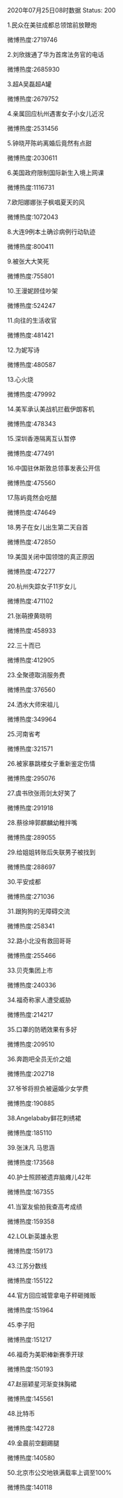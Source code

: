 2020年07月25日08时数据
Status: 200

1.民众在美驻成都总领馆前放鞭炮

微博热度:2719746

2.刘欣拨通了华为首席法务官的电话

微博热度:2685930

3.超A吴磊超A罐

微博热度:2679752

4.亲属回应杭州遇害女子小女儿近况

微博热度:2531456

5.钟晓芹陈屿离婚后竟然有点甜

微博热度:2030611

6.美国政府限制国际新生入境上网课

微博热度:1116731

7.欧阳娜娜张子枫唱夏天的风

微博热度:1072043

8.大连9例本土确诊病例行动轨迹

微博热度:800411

9.被张大大笑死

微博热度:755801

10.王漫妮顾佳吵架

微博热度:524247

11.向往的生活收官

微博热度:481421

12.为妮写诗

微博热度:480587

13.心火烧

微博热度:479992

14.美军承认美战机拦截伊朗客机

微博热度:478343

15.深圳香港隔离互认暂停

微博热度:477491

16.中国驻休斯敦总领事发表公开信

微博热度:475560

17.陈屿竟然会吃醋

微博热度:474649

18.男子在女儿出生第二天自首

微博热度:472850

19.美国关闭中国领馆的真正原因

微博热度:472277

20.杭州失踪女子11岁女儿

微博热度:471102

21.张萌撩黄晓明

微博热度:458933

22.三十而已

微博热度:412905

23.全聚德取消服务费

微博热度:376560

24.洒水大师宋祖儿

微博热度:349964

25.河南省考

微博热度:321571

26.被家暴跳楼女子重新鉴定伤情

微博热度:295076

27.虞书欣张雨剑太好笑了

微博热度:291918

28.蔡徐坤郭麒麟幼稚拌嘴

微博热度:289055

29.给姐姐转账后失联男子被找到

微博热度:288697

30.平安成都

微博热度:271036

31.跟狗狗的无障碍交流

微博热度:258341

32.路小北没有救回哥哥

微博热度:255466

33.贝壳集团上市

微博热度:240336

34.福奇称家人遭受威胁

微博热度:214217

35.口罩的防晒效果有多好

微博热度:209510

36.奔跑吧全员无价之姐

微博热度:202718

37.爷爷将担负被逼婚少女学费

微博热度:190885

38.Angelababy鲜花刺绣裙

微博热度:185110

39.张沫凡 马思涵

微博热度:173568

40.护士照顾被遗弃脑瘫儿42年

微博热度:167355

41.当室友偷拍我查高考成绩

微博热度:159358

42.LOL新英雄永恩

微博热度:159173

43.江苏分数线

微博热度:155122

44.官方回应城管拿电子秤砸摊贩

微博热度:151964

45.李子阳

微博热度:151217

46.福奇为美职棒新赛季开球

微博热度:150193

47.赵丽颖星河渐变抹胸裙

微博热度:145561

48.比特币

微博热度:142728

49.金晨前空翻踢腿

微博热度:140580

50.北京市公交地铁满载率上调至100%

微博热度:140118


